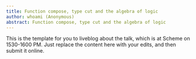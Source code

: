 ```yaml
---
title: Function compose, type cut and the algebra of logic
author: whoami (Anonymous)
abstract: Function compose, type cut and the algebra of logic
---
```


This is the template for you to liveblog about the talk,
which is at Scheme on 1530-1600 PM.  Just replace the content here
with your edits, and then submit it online.
